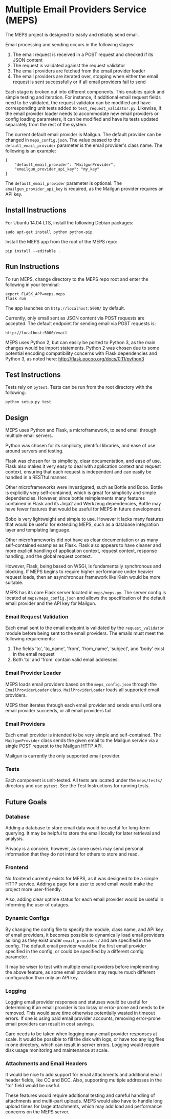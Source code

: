 # Multiple Email Providers Service (MEPS)

The MEPS project is designed to easily and reliably send email.

Email processing and sending occurs in the following stages:

1. The email request is received in a POST request and checked if its JSON
content
2. The request is validated against the request validator
3. The email providers are fetched from the email provider loader
4. The email providers are iterated over, stopping when either the email request
is sent successfully or if all email providers fail to send

Each stage is broken out into different components. This enables quick and
simple testing and iteration. For instance, if additional email request fields
need to be validated, the request validator can be modified and have
corresponding unit tests added to `test_request_validator.py`. Likewise, if the
email provider loader needs to accommodate new email providers or config loading
parameters, it can be modified and have its tests updated separately from the
rest of the system.

The current default email provider is Mailgun. The default provider can be
changed in `meps_config.json`. The value passed to the `default_email_provider`
parameter is the email provider's class name. The following is an example:


```
{
    "default_email_provider": "MailgunProvider",
    "emailgun_provider_api_key": "my_key"
}

```

The `default_email_provider` parameter is optional. The
`emailgun_provider_api_key` is required, as the Mailgun provider requires an API
key.

## Install Instructions

For Ubuntu 14.04 LTS, install the following Debian packages:

`sudo apt-get install python python-pip`

Install the MEPS app from the root of the MEPS repo:

`pip install --editable .`

## Run Instructions

To run MEPS, change directory to the MEPS repo root and enter the following in
your terminal:

```
export FLASK_APP=meps.meps
flask run
```

The app launches on `http://localhost:5000/` by default.

Currently, only email sent as JSON content via POST requests are accepted. The
default endpoint for sending email via POST requests is:

```
http://localhost:5000/email
```

MEPS uses Python 2, but can easily be ported to Python 3, as the main changes
would be import statements. Python 2 was chosen due to some potential encoding
compatibility concerns with Flask dependencies and Python 3, as noted here:
http://flask.pocoo.org/docs/0.11/python3

## Test Instructions

Tests rely on `pytest`. Tests can be run from the root directory with the
following:

```
python setup.py test
```

## Design

MEPS uses Python and Flask, a microframework, to send email through multiple
email servers.

Python was chosen for its simplicity, plentiful libraries, and ease of use
around servers and testing.

Flask was chosen for its simplicity, clear documentation, and ease of use. Flask
also makes it very easy to deal with application context and request context,
ensuring that each request is independent and can easily be handled in a RESTful
manner.

Other microframeworks were investigated, such as Bottle and Bobo. Bottle is
explicitly very self-contained, which is great for simplicity and simple
dependencies. However, since bottle reimplements many features contained in
Flask and its Jinja2 and Werkzeug dependencies, Bottle may have fewer features
that would be useful for MEPS in future development.

Bobo is very lightweight and simple to use. However it lacks many features that
would be useful for extending MEPS, such as a database integration layer and
templating language.

Other microframeworks did not have as clear documentation or as many
self-contained examples as Flask. Flask also appears to have cleaner and more
explicit handling of application context, request context, response handling,
and the global request context.

However, Flask, being based on WSGI, is fundamentally synchronous and blocking.
If MEPS begins to require higher performance under heavier request loads, then
an asynchronous framework like Klein would be more suitable.

MEPS has its core Flask server located in `meps/meps.py`. The server config is
located at `meps/meps_config.json` and allows the specification of the default
email provider and the API key for Mailgun.

### Email Request Validation

Each email sent to the email endpoint is validated by the `request_validator`
module before being sent to the email providers. The emails must meet the
following requirements:

1. The fields 'to', 'to_name', 'from', 'from_name', 'subject', and
'body' exist in the email request
2. Both 'to' and 'from' contain valid email addresses.

### Email Provider Loader

MEPS loads email providers based on the `meps_config.json` through the
`EmailProviderLoader` class. `MailProviderLoader` loads all supported email
providers.

MEPS then iterates through each email provider and sends email until one email
provider succeeds, or all email providers fail.

### Email Providers

Each email provider is intended to be very simple and self-contained. The
`MailgunProvider` class sends the given email to the Mailgun service via a
single POST request to the Mailgun HTTP API.

Mailgun is currently the only supported email provider.

### Tests

Each component is unit-tested. All tests are located under the `meps/tests/`
directory and use `pytest`. See the Test Instructions for running tests.

## Future Goals

### Database

Adding a database to store email data would be useful for long-term querying. It
may be helpful to store the email locally for later retrieval and analysis.

Privacy is a concern, however, as some users may send personal information that
they do not intend for others to store and read.

### Frontend

No frontend currently exists for MEPS, as it was designed to be a simple HTTP
service. Adding a page for a user to send email would make the project more
user-friendly.

Also, adding clear uptime status for each email provider would be useful in
informing the user of outages.

### Dynamic Configs

By changing the config file to specify the module, class name, and API key of
email providers, it becomes possible to dynamically load email providers as long
as they exist under `email_providers/` and are specified in the config. The
default email provider would be the first email provider specified in the
config, or could be specified by a different config parameter.

It may be wiser to test with multiple email providers before implementing the
above feature, as some email providers may require much different configuration
than only an API key.

### Logging

Logging email provider responses and statuses would be useful for determining if
an email provider is too lossy or error-prone and needs to be removed. This
would save time otherwise potentially wasted in timeout errors. If one is using
paid email provider accounts, removing error-prone email providers can result in
cost savings.

Care needs to be taken when logging many email provider responses at scale. It
would be possible to fill the disk with logs, or have too any log files in one
directory, which can result in server errors. Logging would require disk usage
monitoring and maintenance at scale.

### Attachments and Email Headers

It would be nice to add support for email attachments and additional email
header fields, like CC and BCC. Also, supporting multiple addresses in the "to"
field would be useful.

These features would require additional testing and careful handling of
attachments and multi-part uploads. MEPS would also have to handle long upload
times for large attachments, which may add load and performance concerns on the
MEPS server.

